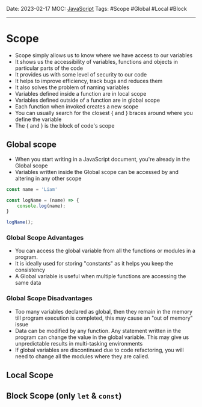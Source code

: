 Date: 2023-02-17
MOC: [JavaScript](../../1.%20MOC/JavaScript.md)
Tags: #Scope #Global #Local #Block

---
# Scope

* Scope simply allows us to know where we have access to our variables
* It shows us the accessibility of variables, functions and objects in particular parts of the code
* It provides us with some level of security to our code
* It helps to improve efficiency, track bugs and reduces them
* It also solves the problem of naming variables
* Variables defined inside a function are in local scope
* Variables defined outside of a function are in global scope
* Each function when invoked creates a new scope
* You can usually search for the closest { and } braces around where you define the variable
* The { and } is the block of code's scope

## Global scope
* When you start writing in a JavaScript document, you're already in the Global scope
* Variables written inside the Global scope can be accessed by and altering in any other scope
```JavaScript
const name = 'Liam'
```
```JavaScript
const logName = (name) => {
    console.log(name);
}

logName();
```
### Global Scope Advantages
* You can access the global variable from all the functions or modules in a program.
* It is ideally used for storing "constants" as it helps you keep the consistency
* A Global variable is useful when multiple functions are accessing the same data

### Global Scope Disadvantages
* Too many variables declared as global, then they remain in the memory till program execution is completed, this may cause an "out of memory" issue
* Data can be modified by any function. Any statement written in the program can change the value in the global variable. This may give us unpredictable results in multi-tasking environments
* If global variables are discontinued due to code refactoring, you will need to change all the modules where they are called.

## Local Scope


## Block Scope (only `let` & `const`)
